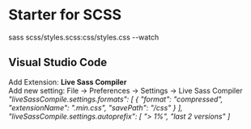 # Starter for SCSS
sass scss/styles.scss:css/styles.css --watch 

## Visual Studio Code
Add Extension: **Live Sass Compiler** <br/>
Add new setting: File -> Preferences -> Settings -> Live Sass Compiler <br/>
*"liveSassCompile.settings.formats": [
    {
        "format": "compressed",
        "extensionName": ".min.css",
        "savePath": "/css"
    }
],
"liveSassCompile.settings.autoprefix": [
    "> 1%",
    "last 2 versions"
]*
